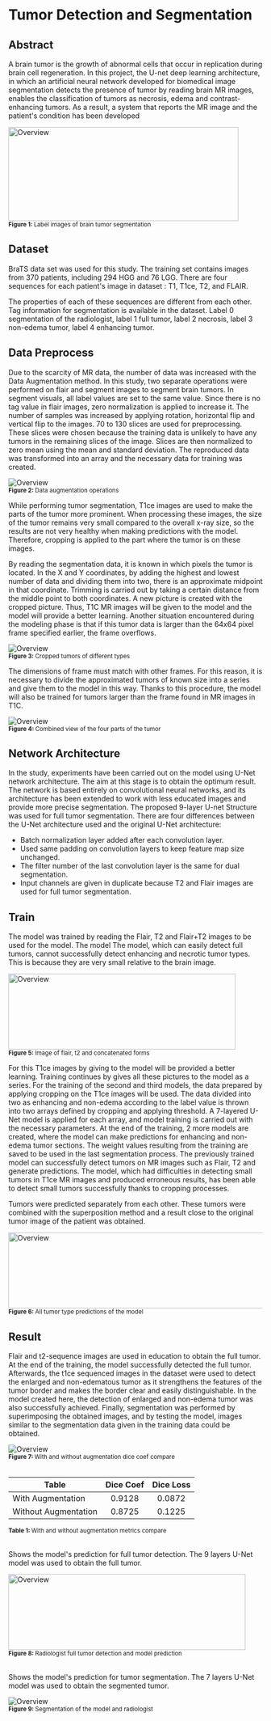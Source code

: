 # Tumor Detection and Segmentation

## Abstract
A brain tumor is the growth of abnormal cells that occur in replication during brain cell regeneration. In this project, the U-net deep learning 
architecture, in which an artificial neural network developed for biomedical image segmentation detects the presence of tumor by reading brain MR 
images, enables the classification of tumors as necrosis, edema and contrast-enhancing tumors. As a result, a system that reports the MR image and 
the patient's condition has been developed

<img alt="Overview" src="presentations/readme_images/label.png" width="456" height="186" ><br>
<sub><b>Figure 1: </b> Label images of brain tumor segmentation </sub><br>

## Dataset
BraTS data set was used for this study. The training set contains images from 370 patients, including 294 HGG and 76 LGG. There are four sequences 
for each patient's image in dataset : T1, T1ce, T2, and FLAIR. 

The properties of each of these sequences are different from each other. Tag information for segmentation is available in the dataset. Label 0 
segmentation of the radiologist, label 1 full tumor, label 2 necrosis, label 3 non-edema tumor, label 4 enhancing tumor.

## Data Preprocess
Due to the scarcity of MR data, the number of data was increased with the Data Augmentation method. In this study, two separate operations were performed on flair and segment images to segment brain tumors. In segment visuals, all label values are set to the same value. Since there is no tag value in flair images, zero normalization is applied to increase it. The number of samples was increased by applying rotation, horizontal flip and vertical flip to the images. 70 to 130 slices are used for preprocessing. These slices were chosen because the training data is unlikely to have any tumors in the remaining slices of the image. Slices are then normalized to zero mean using the mean and standard deviation. The reproduced data was transformed into an array and the necessary data for training was created. 

 <img alt="Overview" src="presentations/readme_images/data_augmentation.png" ><br>
 <sub><b>Figure 2: </b> Data augmentation operations </sub><br>
 
While performing tumor segmentation, T1ce images are used to make the parts of the tumor more prominent. When processing these images, the size of the tumor remains very small compared to the overall x-ray size, so the results are not very healthy when making predictions with the model. Therefore, cropping is applied to the part where the tumor is on these images.

By reading the segmentation data, it is known in which pixels the tumor is located. In the X and Y coordinates, by adding the highest and lowest number of data and dividing them into two, there is an approximate midpoint in that coordinate. Trimming is carried out by taking a certain distance from the middle point to both coordinates. A new picture is created with the cropped picture.
Thus, T1C MR images will be given to the model and the model will provide a better learning. Another situation encountered during the modeling phase is that if this tumor data is larger than the 64x64 pixel frame specified earlier, the frame overflows. 

<img alt="Overview" src="presentations/readme_images/crop.png"><br>
<sub><b>Figure 3: </b> Cropped tumors of different types </sub><br>

The dimensions of frame must match with other frames. For this reason, it is necessary to divide the approximated tumors of known size into a series and give them to the model in this way. Thanks to this procedure, the model will also be trained for tumors larger than the frame found in MR images in T1C.

<img alt="Overview" src="presentations/readme_images/crop1.jpg"><br>
<sub><b>Figure 4: </b> Combined view of the four parts of the tumor </sub><br>


## Network Architecture
In the study, experiments have been carried out on the model using U-Net network architecture. The aim at this stage is to obtain the optimum result.
The network is based entirely on convolutional neural networks, and its architecture has been extended to work with less educated images and provide more precise segmentation. 
The proposed 9-layer U-net Structure was used for full tumor segmentation. There are four differences between the U-Net architecture used and the original U-Net architecture:
+ Batch normalization layer added after each convolution layer.
+ Used same padding on convolution layers to keep feature map size unchanged.
+ The filter number of the last convolution layer is the same for dual segmentation.
+ Input channels are given in duplicate because T2 and Flair images are used for full tumor segmentation.


## Train
The model was trained by reading the Flair, T2 and Flair+T2 images to be used for the model. The model
The model, which can easily detect full tumors, cannot successfully detect enhancing and necrotic tumor types. This is because they are very small relative to the brain image.

<img alt="Overview" src="presentations/readme_images/concatenate.png" width="450" height="150"><br>
<sub><b>Figure 5: </b> Image of flair, t2 and concatenated forms </sub><br>

For this T1ce images by giving to the model will be provided a better learning. Training continues by gives all these pictures to the model as a series. For the training of the second and third models, the data prepared by applying cropping on the T1ce images will be used. The data divided into two as enhancing and non-edema according to the label 
value is thrown into two arrays defined by cropping and applying threshold. A 7-layered U-Net model is applied for each array, and model training is carried out with the necessary parameters. At the end of the training, 2 more models are created, where the model can make predictions for enhancing and non-edema tumor sections. The weight values resulting from the training are saved to be used in the last segmentation process.
The previously trained model can successfully detect tumors on MR images such as Flair, T2 and generate predictions.  The model, which had difficulties in detecting small tumors in T1ce MR images and produced erroneous results, has been able to detect small tumors successfully thanks to cropping processes.

Tumors were predicted separately from each other. These tumors were combined with the superposition method and a result close to the original tumor image of the patient was obtained.

<img alt="Overview" src="presentations/readme_images/seg_of_model.jpg" width="580" height="150"><br>
<sub><b>Figure 6: </b> All tumor type predictions of the model </sub><br>

## Result
Flair and t2-sequence images are used in education to obtain the full tumor. At the end of the training, the model successfully detected the full tumor. Afterwards, the t1ce sequenced images in the dataset were used to detect the enlarged and non-edematous tumor as it strengthens the features of the tumor border and makes the border clear and easily distinguishable. In the model created here, the detection of enlarged and non-edema tumor was also successfully achieved. Finally, segmentation was performed by superimposing the obtained images, and by testing the model, images similar to the segmentation data given in the training data could be obtained.

<img alt="Overview" src="presentations/readme_images/acc_loss_result.png"><br>
<sub><b>Figure 7: </b> With and without augmentation dice coef compare </sub><br>
<br>

|    Table             |    Dice Coef  |    Dice Loss  |
| -------------        |:-------------:|:-------------:|
| With Augmentation    |     0.9128    |     0.0872    |
| Without Augmentation |     0.8725    |     0.1225    |

<sub><b>Table 1: </b> With and without augmentation metrics compare </sub><br>
<br>

Shows the model's prediction for full tumor detection. The 9 layers U-Net model was used to obtain the full tumor.

<img alt="Overview" src="presentations/readme_images/full_tumor.png" width="470" height="150"><br>
<sub><b>Figure 8: </b> Radiologist full tumor detection and model prediction </sub><br>
<br>

Shows the model's prediction for tumor segmentation. The 7 layers U-Net model was used to obtain the segmented tumor.

<img alt="Overview" src="presentations/readme_images/result.png"><br>
<sub><b>Figure 9: </b> Segmentation of the model and radiologist </sub><br>
<br>
